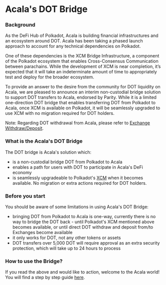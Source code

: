 # Acala's DOT Bridge

### Background

As the DeFi Hub of Polkadot, Acala is building financial infrastructures and an ecosystem around DOT. Acala has been taking a phased launch approach to account for any technical dependencies on Polkadot.

One of these dependencies is the XCM Bridge Infrastructure, a component of the Polkadot ecosystem that enables Cross-Consensus Communication between parachains. While the development of XCM is near completion, it’s expected that it will take an indeterminate amount of time to appropriately test and deploy for the broader ecosystem.

To provide an answer to the desire from the community for DOT liquidity on Acala, we are pleased to announce an interim non-custodial bridge solution to support DOT transfers to Acala, endorsed by Parity. While it is a limited one-direction DOT bridge that enables transferring DOT from Polkadot to Acala, once XCM is available on Polkadot, it will be seamlessly upgraded to use XCM with no migration required for DOT holders.

Note: Regarding DOT withdrawal from Acala, please refer to [Exchange Withdraw/Deposit](https://wiki.acala.network/get-started/acala-network/acala-account/exchange-withdraw-deposit).&#x20;

### What is the Acala's DOT Bridge

The DOT bridge is Acala's solution which:

* is a non-custodial bridge DOT from Polkadot to Acala
* enables a path for users with DOT to participate in Acala's DeFi economy
* is seamlessly upgradeable to Polkadot's [XCM](https://polkadot.network/blog/xcm-the-cross-consensus-message-format/) when it becomes available. No migration or extra actions required for DOT holders.

### Before you start

You should be aware of some limitations in using Acala's DOT Bridge:

* bringing DOT from Polkadot to Acala is one-way, currently there is no way to bridge the DOT back - until Polkadot's XCM mentioned above becomes available, or until direct DOT withdraw and deposit from/to Exchanges become available
* it only works for DOT, not any other tokens or assets
* DOT transfers over 5,000 DOT will require approval as an extra security protection, which will take up to 24 hours to process

### How to use the Bridge?

If you read the above and would like to action, welcome to the Acala world! You will find a step by step guide [here](https://guide.acalaapps.wiki/general/bringing-tokens-to-karura/sending-dot-to-acala).

